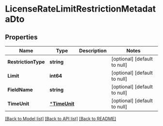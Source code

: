 # LicenseRateLimitRestrictionMetadataDto

## Properties
Name | Type | Description | Notes
------------ | ------------- | ------------- | -------------
**RestrictionType** | **string** |  | [optional] [default to null]
**Limit** | **int64** |  | [optional] [default to null]
**FieldName** | **string** |  | [optional] [default to null]
**TimeUnit** | [***TimeUnit**](TimeUnit.md) |  | [optional] [default to null]

[[Back to Model list]](../README.md#documentation-for-models) [[Back to API list]](../README.md#documentation-for-api-endpoints) [[Back to README]](../README.md)

